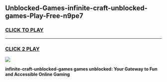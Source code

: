 
## Unblocked-Games-infinite-craft-unblocked-games-Play-Free-n9pe7
<h3>
<a href="https://premium76.site?title=infinite-craft-unblocked-games&ref=23A">CLICK TO PLAY</a></h3>
<hr>

<h3>
<a href="https://premium76.site?title=infinite-craft-unblocked-games&ref=23A">CLICK 2 PLAY</a>
  
</h3>

<a href="https://premium76.site?title=infinite-craft-unblocked-games&ref=23A"><img src="https://clearcache.store/games.png"></a>


**infinite-craft-unblocked-games games unblocked: Your Gateway to Fun and Accessible Online Gaming**

